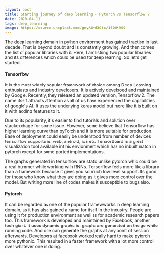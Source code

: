 ```yaml
---
layout: post
title: Starting journey of deep learning - Pytorch vs Tensorflow ?
date: 2020-04-11
tags: deep_learning
image: https://source.unsplash.com/gnyA8vd3Otc/1600*900
---
```


The deep learning domain in python environment has gained traction in last decade. That is beyond doubt and is constantly growing. And then comes
the list of popular libraries with it. Here, I am listiing two popular libraries and its differences which could be used for deep learning.
So let's get started.

#### Tensorflow
It is the most widely popular framework of choice among Deep Learning enthusiasts and industry developers. It is actively develpoed and maintained by
Google. Recently, they released an updated version, Tensorflow 2. The name itself attracts attention as all of us have experienced the capabilities of google's AI. It uses the underlying keras model
but more like it is built on it with adding features to it. 

Due to its popularity, it's easier to find tutorials and solution over stackexchage for some issue. However,
some believe that Tensorflow has higher learning curve than pyTorch and it is more suitable for production. Ease of deployment could easily
be understood from number of devices tensorflow supports ie. web, android, ios etc. TensorBoard is a great visualization tool available
int his envionment which has no inbuilt match in pytorch except for some ported implementations.

The graphs generated in tensorflow are static unlike pytorch whic could be a real bummer while working with RNNs. Tensorflow feels more like
a library than a framework because it gives you so much low level support. Its good for those who know what they are doing as it gives more 
control over the model. But writing more line of codes makes it susceptible to bugs also.

#### Pytorch
It can be regarded as one of the popular framewworks in deep learning domain, as it has also gained a name for itself in the industry. People
are using it for production environment as well as for academic research papers too. This framework is developed and  maintained by Facebook, another
tech giant.
It uses dynamic graphs ie. graphs are generated on the go while running code. And one can generate the graphs at any point of session afterwards.
Developers at facebook worked really hard to make pytorch more pythonic. This resulted in a faster framework with a lot more control over whatever 
one is doing.
